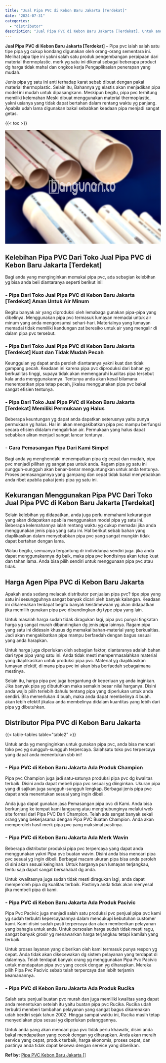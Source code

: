 ```yaml
---
title: "Jual Pipa PVC di Kebon Baru Jakarta [Terdekat]"
date: "2024-07-31"
categories: 
  - "distributor"
description: "Jual Pipa PVC di Kebon Baru Jakarta [Terdekat]. Untuk anda yang akan mencari pipa pvc tidak perlu khawatir, disini anda bakal mendapatkan yang cocok dengan y..."
---
```


**Jual Pipa PVC di Kebon Baru Jakarta \[Terdekat\]** – Pipa pvc ialah salah satu tipe pipa yg cukup kondang digunakan oleh orang-orang sementara ini. Melihat pipa tipe ini yakni salah satu produk pengembangan perpipaan dari material thermoplastic. merk yg satu ini dikenal sebagai beberapa product dg harga tidak mahal dan ongkos kerja Pengaplikasian penerapan yang mudah.

Jenis pipa yg satu ini anti terhadap karat sebab dibuat dengan pakai material thermoplastic. Selain itu, Bahannya yg elastis akan menjadikan pipa model ini mudah untuk dipasangkann. Meskipun begitu, pipa pvc terhitung memiliki kelemahan Meski dibuat menggunakan material thermoplastic, yakni usianya yang tidak dapat bertahan dalam rentang waktu yg panjang. Apabila udah lama digunakan bakal sebabkan keadaan pipa menjadi sangat getas.

{{< toc >}}

![Jual Pipa PVC di Kebon Baru Jakarta [Terdekat]](/images/jaul-pipa-pvc-29.png)

## Kelebihan Pipa PVC Dari Toko Jual Pipa PVC di Kebon Baru Jakarta \[Terdekat\]

Bagi anda yang menginginkan memakai pipa pvc, ada sebagian kelebihan yg bisa anda beli diantaranya seperti berikut ini!

### \- Pipa Dari Toko Jual Pipa PVC di Kebon Baru Jakarta \[Terdekat\] Aman Untuk Air Minum

Begitu banyak air yang diproduksi oleh lemabaga gunakan pipa-pipa yang dibelinya. Menggunakan pipa pvc termasuk lumayan memadai untuk air minum yang anda mengonsumsi sehari-hari. Materialnya yang lumayan memadai tidak memiliki kandungan zat beresiko untuk air yang mengalir di dalam pipa pvc tersebut.

### \- Pipa Dari Toko Jual Pipa PVC di Kebon Baru Jakarta \[Terdekat\] Kuat dan Tidak Mudah Pecah

Keunggulan yg dapat anda peroleh diantaranya yakni kuat dan tidak gampang pecah. Keadaan ini karena pipa pvc diproduksi dari bahan yg berkualitas tinggi, supaya tidak akan memengaruhi kualitas pipa tersebut kala anda menggunakannya. Tentunya anda akan kesal bilamana menempatkan pipa tetap pecah, jikalau menggunakan pipa pvc bakal sangat efisien tentunya.

### \- Pipa Dari Toko Jual Pipa PVC di Kebon Baru Jakarta \[Terdekat\] Memiliki Permukaan yg Halus

Beberapa keuntungan yg dapat anda dapatkan seterusnya yaitu punya permukaan yg halus. Hal ini akan mengakibatkan pipa pvc mampu berfungsi secara efisien didalam mengalirkan air. Permukaan yang halus dapat sebabkan aliran menjadi sangat lancar tentunya.

### \- Cara Pemasangan Pipa Dari Kami Simpel

Bagi anda yg menghendaki menempatkan pipa dg cepat dan mudah, pipa pvc menjadi pilihan yg sangat pas untuk anda. Ragam pipa yg satu ini sungguh-sungguh akan benar-benar menguntungkan untuk anda tentunya. Proses pemasangannya yang gampang dan cepat tidak bakal menyebabkan anda ribet apabila pakai jenis pipa yg satu ini.

## Kekurangan Menggunakan Pipa PVC Dari Toko Jual Pipa PVC di Kebon Baru Jakarta \[Terdekat\]

Selain kelebihan yg didapatkan, anda juga perlu memahami kekurangan yang akan didapatkan apabila menggunakan model pipa yg satu ini. Beberapa kelemahannya ialah rentang waktu yg cukup memadai jika anda menggunakan jenis pipa yang satu ini. Hal berikut sebab bahan yang diaplikasikan dalam menyebabkan pipa pvc yang sangat mungkin tidak dapat bertahan dengan lama.

Walau begitu, semuanya tergantung dr individunya sendiri juga. jika anda dapat menggunakannya dg baik, maka pipa pvc kondisinya akan tetap kuat dan tahan lama. Anda bisa pilih sendiri untuk menggunaan pipa pvc atau tidak.

## Harga Agen Pipa PVC di Kebon Baru Jakarta

Apakah anda sedang melacak distributor penjualan pipa pvc? tipe pipa yang satu ini sesungguhnya sangat banyak dicari oleh banyak kalangan. Keadaan ini dikarenakan terdapat begitu banyak keistimewaan yg akan didapatkan jika memilih gunakan pipa pvc dibandingkan dg type pipa yang lain.

Untuk masalah harga sudah tidak diragukan lagi, pipa pvc punyai tingkatan harga yg sangat murah dibandingkan dg jenis pipa lainnya. Ragam pipa yang satu ini didesain khusus dg memakai bahan-material yang berkualtias. Jadi akan mengakibatkan pipa mampu berfaedah dengan bagus sesuai yang anda harapkan.

Untuk harga juga diperlukan oleh sebagian faktor, diantaranya adalah bahan dari type pipa yang satu ini. Anda tidak mesti mempermasalahkan material yang diaplikasikan untuk produksi pipa pvc. Material yg diaplikasikan lumayan efektif, di mana pipa pvc ini akan bisa berfaedah sebagaimana mestinya.

Selain itu, harga pipa pvc juga bergantung dr keperluan yg anda inginkan. Jika banyak pipa yg dibutuhkan maka semakin besar nilai harganya. Disini anda wajib pilih terlebih dahulu tentang pipa yang diperlukan untuk anda sendiri. Bila memerlukan 4 buah, maka anda dapat membelinya 4 buah. akan lebih efektif jikalau anda membelinya didalam kuantitas yang lebih dari pipa yg dibutuhkan.

## Distributor Pipa PVC di Kebon Baru Jakarta

{{< table-tables table="table2" >}}

Untuk anda yg menginginkan untuk gunakan pipa pvc, anda bisa mencari toko pvc yg sungguh-sungguh terpercaya. Salahsatu toko pvc terpercaya yang dapat anda menentukan sbb ini!

### \- Pipa PVC di Kebon Baru Jakarta Ada Produk Champion

Pipa pvc Champion juga jadi satu-satunya produksi pipa pvc dg kwalitas terbaik. Disini anda dapat mebeli pipa pvc sesuai yg diinginkan. Ukuran pipa yang di sajikan juga sungguh-sungguh lengkap. Berbagai jenis pipa pvc dapat anda menentukan sesuai yang ingin dibeli.

Anda juga dapat gunakan jasa Pemasangan pipa pvc di Kami. Anda bisa berkunjung ke tempat kami langsung atau menghubunginya melalui web site formal dari Pipa PVC Dari Champion. Telah ada sangat banyak sekali orang yang bekerjasama dengan Pipa PVC Buatan Champion. Anda akan memperoleh hasil merk pipa pvc yang maksimal pastinya.

### \- Pipa PVC di Kebon Baru Jakarta Ada Merk Wavin

Beberapa distributor produksi pipa pvc terpercaya yang dapat anda menggunakan yakni Pipa pvc buatan wavin. Disini anda bisa mencari pipa pvc sesuai yg ingin dibeli. Berbagai macam ukuran pipa bisa anda peroleh di sini akan sesuai keinginan. Untuk harganya pun lumayan terjangkau, tentu saja dapat sangat bersahabat dg anda.

Untuk kwalitasnya juga sudah tidak mesti diragukan lagi, anda dapat memperoleh pipa dg kualitas terbaik. Pastinya anda tidak akan menyesal jika membeli pipa di kami.

### \- Pipa PVC di Kebon Baru Jakarta Ada Produk Pacivic

Pipa Pvc Pacivic juga menjadi salah satu produksi pvc penjual pipa pvc kami yg sudah terbukti kepercayaannya dalam mencukupi kebutuhan customer kami. Kami disini sudah pasti terpercaya dan akan memberikan pelayanan yang bahagia untuk anda. Untuk persoalan harga sudah tidak mesti ragu, sangat banyak grosir yg menawarkan harga terjangkau tetapi kamilah yang terbaik.

Untuk proses layanan yang diberikan oleh kami termasuk punya respon yg cepat. Anda tidak akan dikecewakan dg sistem pelayanan yang terdapat di dalamnya. Telah terdapat banyak orang yg menggunakan Pipa Pvc Pacivic untuk mendapatan pipa pvc yang cocok dengan yg diharapkan. Mereka pilih Pipa Pvc Pacivic sebab telah terpercaya dan lebih terjamin keamanannya.

### \- Pipa PVC di Kebon Baru Jakarta Ada Produk Rucika

Salah satu penjual buatan pvc murah dan juga memiliki kwalitas yang dapat anda menentukan setelah itu yaitu buatan pipa pvc Rucika. Rucika udah terbukti memberi tambahan pelayanan yang sangat bagus dikarenakan udah berdiri sejak tahun 2002. Hingga sampai waktu ini, Rucika masih tetap menyediakan pipa sesuai yg diperlukan pelanggannya.

Untuk anda yang akan mencari pipa pvc tidak perlu khawatir, disini anda bakal mendapatkan yang cocok dengan yg diharapkan. Anda akan meraih service yang cepat, produk terbaik, harga ekonomis, proses cepat, dan pastinya anda tidak dapat kecewa dengan service yang diberikan.

**Ref by:** [Pipa PVC Kebon Baru Jakarta []](https://id.wikipedia.org/wiki/Pipa)
